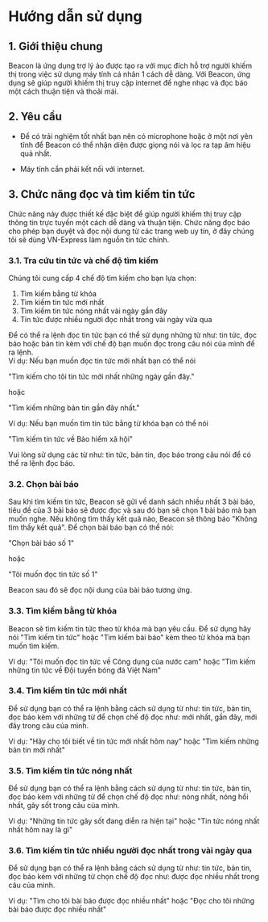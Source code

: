 # Hướng dẫn sử dụng

## 1. Giới thiệu chung

Beacon là ứng dụng trợ lý ảo được tạo ra với mục đích hỗ trợ người khiếm thị trong việc sử dụng máy tính cá nhân
1 cách dễ dàng. Với Beacon, ứng dụng sẽ giúp người khiếm thị truy cập internet để nghe nhạc và đọc báo một cách
thuận tiện và thoải mái.

## 2. Yêu cầu

- Để có trải nghiệm tốt nhất bạn nên có microphone hoặc ở một nơi yên tĩnh để Beacon có thể nhận diện được
  giọng nói và lọc ra tạp âm hiệu quả nhất.

- Máy tính cần phải kết nối với internet.

## 3. Chức năng đọc và tìm kiếm tin tức

Chức năng này được thiết kế đặc biệt để giúp người khiếm thị truy cập thông tin trực tuyến một cách dễ dàng và
thuận tiện. Chức năng đọc báo cho phép bạn duyệt và đọc nội dung từ các trang web uy tín, ở đây chúng tôi sẽ dùng
VN-Express làm nguồn tin tức chính.

### 3.1. Tra cứu tin tức và chế độ tìm kiếm

Chúng tôi cung cấp 4 chế độ tìm kiếm cho bạn lựa chọn:

1. Tìm kiếm bằng từ khóa
2. Tìm kiếm tin tức mới nhất
3. Tìm kiếm tin tức nóng nhất vài ngày gần đây
4. Tin tức được nhiều người đọc nhất trong vài ngày vừa qua

Để có thể ra lệnh đọc tin tức bạn có thể sử dụng những từ như: tin tức, đọc báo hoặc bản tin kèm với chế độ bạn muốn đọc trong câu nói của mình để ra lệnh.  
Ví dụ: Nếu bạn muốn đọc tin tức mới nhất bạn có thể nói

"Tìm kiếm cho tôi tin tức mới nhất những ngày gần đây."

hoặc

"Tìm kiếm những bản tin gần đây nhất."

Ví dụ: Nếu bạn muốn tìm tin tức bằng từ khóa bạn có thể nói

"Tìm kiếm tin tức về Bảo hiểm xã hội"

Vui lòng sử dụng các từ như: tin tức, bản tin, đọc báo trong câu nói để có thể ra lệnh đọc báo.

### 3.2. Chọn bài báo

Sau khi tìm kiếm tin tức, Beacon sẽ gửi về danh sách nhiều nhất 3 bài báo, tiêu đề của 3 bài báo sẽ được đọc và sau đó
bạn sẽ chọn 1 bài báo mà bạn muốn nghe. Nếu không tìm thấy kết quả nào, Beacon sẽ thông báo "Không tìm thấy kết quả". Để chọn bài
báo bạn có thể nói:

"Chọn bài báo số 1"

hoặc

"Tôi muốn đọc tin tức số 1"

Beacon sau đó sẽ đọc nội dung của bài báo tương ứng.

### 3.3. Tìm kiếm bằng từ khóa

Beacon sẽ tìm kiếm tin tức theo từ khóa mà bạn yêu cầu. Để sử dụng hãy nói "Tìm kiếm tin tức" hoặc "Tìm kiếm bài báo" kèm theo từ khóa mà bạn muốn tìm kiếm.

Ví dụ: "Tôi muốn đọc tin tức về Công dụng của nước cam"
hoặc "Tìm kiếm những tin tức về Đội tuyển bóng đá Việt Nam"

### 3.4. Tìm kiếm tin tức mới nhất

Để sử dụng bạn có thể ra lệnh bằng cách sử dụng từ như: tin tức, bản tin, đọc báo kèm với những từ để chọn chế độ đọc như: mới nhất, gần đây, mới đây trong câu của mình.

Ví dụ: "Hãy cho tôi biết về tin tức mới nhất hôm nay"
hoặc "Tìm kiếm những bản tin mới nhất"

### 3.5. Tìm kiếm tin tức nóng nhất

Để sử dụng bạn có thể ra lệnh bằng cách sử dụng từ như: tin tức, bản tin, đọc báo kèm với những từ để chọn chế độ đọc như: nóng nhất, nóng hổi nhất, gây sốt trong câu của mình.

Ví dụ: "Những tin tức gây sốt đang diễn ra hiện tại"
hoặc "Tin tức nóng nhất nhất hôm nay là gì"

### 3.6. Tìm kiếm tin tức nhiều người đọc nhất trong vài ngày qua

Để sử dụng bạn có thể ra lệnh bằng cách sử dụng từ như: tin tức, bản tin, đọc báo kèm với những từ chọn chế độ đọc như: được đọc nhiều nhất trong câu của mình.

Ví dụ: "Tìm cho tôi bài báo được đọc nhiều nhất"
hoặc "Đọc cho tôi những bài báo được đọc nhiều nhất"
